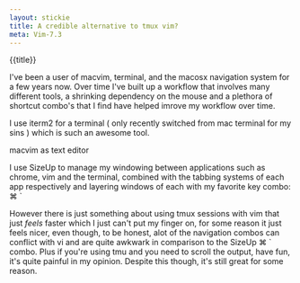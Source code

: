 ```yaml
---
layout: stickie
title: A credible alternative to tmux vim?
meta: Vim-7.3
---
```


{{title}}

I've been a user of macvim, terminal, and the macosx navigation system for a few years now. Over time I've built up a workflow that involves many different tools, a shrinking dependency on the mouse and a plethora of shortcut combo's that I find have helped imrove my workflow over time.

I use iterm2 for a terminal ( only recently switched from mac terminal for my sins ) which is such an awesome tool.

macvim as text editor

I use SizeUp to manage my windowing between applications such as chrome, vim and the terminal, combined with the tabbing systems of each app respectively and layering windows of each with my favorite key combo:
  ⌘ `

However there is just something about using tmux sessions with vim that just *feels* faster which I just can't put my finger on, for some reason it just feels nicer, even though, to be honest, alot of the navigation combos can conflict with vi and are quite awkwark in comparison to the SizeUp ⌘ ` combo. Plus if you're using tmu and you need to scroll the output, have fun, it's quite painful in my opinion. Despite this though, it's still great for some reason.
